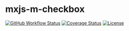 # mxjs-m-checkbox

[![GitHub Workflow Status](https://img.shields.io/github/actions/workflow/status/miaoxing/mxjs-m-checkbox/build.yml?style=flat-square)](https://github.com/miaoxing/mxjs-m-checkbox/actions)
[![Coverage Status](https://img.shields.io/coveralls/miaoxing/mxjs-m-checkbox.svg?style=flat-square)](https://coveralls.io/r/miaoxing/mxjs-m-checkbox)
[![License](http://img.shields.io/badge/license-MIT-brightgreen.svg?style=flat-square)](http://www.opensource.org/licenses/MIT)
